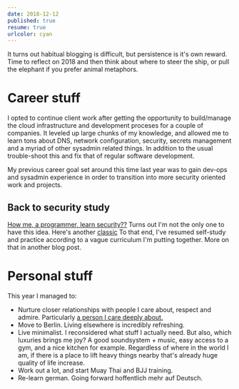 ```yaml
---
date: 2018-12-12
published: true
resume: true
urlcolor: cyan
---
```

It turns out habitual blogging is difficult, but persistence is it's own reward. Time to reflect on 2018 and then think about where to steer the ship, or pull the elephant if you prefer animal metaphors.

# Career stuff
I opted to continue client work after getting the opportunity to build/manage the cloud infrastructure and development proceses for a couple of companies. It leveled up large chunks of my knowledge, and allowed me to learn tons about DNS, network configuration, security, secrets management and a myriad of other sysadmin related things. In addition to the usual trouble-shoot this and fix that of regular software development.

My previous career goal set around this time last year was to gain dev-ops and sysadmin experience in order to transition into more security oriented work and projects.

## Back to security study
[How me, a programmer, learn security??](https://github.com/gradiuscypher/infosec_getting_started) Turns out I'm not the only one to have this idea. Here's another [classic](https://tisiphone.net/2015/10/12/starting-an-infosec-career-the-megamix-chapters-1-3/) To that end, I've resumed self-study and practice according to a vague curriculum I'm putting together. More on that in another blog post.

# Personal stuff
This year I managed to:

* Nurture closer relationships with people I care about, respect and admire. Particularly [a person I care deeply about.](https://laurachuang.net)
* Move to Berlin. Living elsewhere is incredibly refreshing.
* Live minimalist. I reconsidered what stuff I actually need. But also, which luxuries brings me joy? A good soundsystem + music, easy access to a gym, and a nice kitchen for example. Regardless of where in the world I am, if there is a place to lift heavy things nearby that's already huge quality of life increase.
* Work out a lot, and start Muay Thai and BJJ training.
* Re-learn german. Going forward hoffentlich mehr auf Deutsch.

